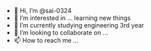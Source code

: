 - 👋 Hi, I’m @sai-0324
- 👀 I’m interested in ... learning new things 
- 🌱 I’m currently studying engineering 3rd year 
- 💞️ I’m looking to collaborate on ...
- 📫 How to reach me ...

<!---
sai-0324/sai-0324 is a ✨ special ✨ repository because its `README.md` (this file) appears on your GitHub profile.
You can click the Preview link to take a look at your changes.
--->

